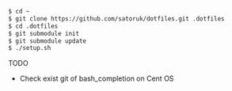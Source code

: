 

```bash
$ cd ~
$ git clone https://github.com/satoruk/dotfiles.git .dotfiles
$ cd .dotfiles
$ git submodule init
$ git submodule update
$ ./setup.sh
```

TODO
 - Check exist git of bash_completion on Cent OS





